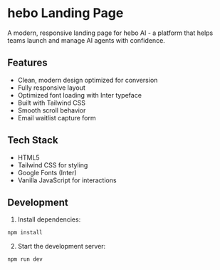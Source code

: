 # hebo Landing Page

A modern, responsive landing page for hebo AI - a platform that helps teams launch and manage AI agents with confidence.

## Features

- Clean, modern design optimized for conversion
- Fully responsive layout
- Optimized font loading with Inter typeface
- Built with Tailwind CSS
- Smooth scroll behavior
- Email waitlist capture form

## Tech Stack

- HTML5
- Tailwind CSS for styling
- Google Fonts (Inter)
- Vanilla JavaScript for interactions

## Development

1. Install dependencies:

```bash
npm install
```

2. Start the development server:

```bash
npm run dev
```

